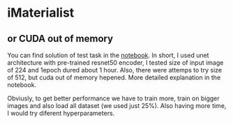 # iMaterialist
## or CUDA out of memory

You can find solution of test task in the [notebook](https://github.com/koren-v/iMaterialistImageSegmentation/blob/master/unet.ipynb). In short, I used unet architecture with pre-trained resnet50 encoder, I tested size of input image of 224 and 1epoch dured about 1 hour. Also, there were attemps to try size of 512, but cuda out of memory hepened. More detailed explanation in the notebook.

Obviusly, to get better performance we have to train more, train on bigger images and also load all dataset (we used just 25%). Also having more time, I would try diferent hyperparameters.
